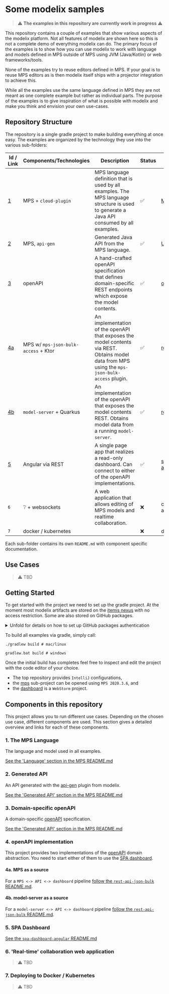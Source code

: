 # Some modelix samples

>  ⚠️ **The examples in this repository are currently work in progress** ⚠️

This repository contains a couple of examples that show various aspects of the modelix platform.
Not all features of modelix are shown here so this is not a complete demo of everything modelix can do.
The primary focus of the examples is to show how you can use modelix to work with language and models defined in
MPS outside of MPS using JVM (Java/Kotlin) or web frameworks/tools.

None of the examples try to reuse editors defined in MPS.
If your goal is to reuse MPS editors as is then modelix itself ships with a projector integration to achieve this.

While all the examples use the same language defined in MPS they are not meant as one complete example
but rather as individual parts. The purpose of the examples is to give inspiration of what is possible with modelix
and make you think and envision your own use-cases.

## Repository Structure

The repository is a single gradle project to make building everything at once easy. The examples are organized by the technology they use into the various sub-folders:

| Id / Link                            | Components/Technologies              | Description                                                                                                                                  | Status | Folder                                                           |
|--------------------------------------|--------------------------------------|----------------------------------------------------------------------------------------------------------------------------------------------|--------|------------------------------------------------------------------|
| [1](mps/README.md#language)          | MPS + `cloud-plugin`                 | MPS language definition that is used by all examples. The MPS language structure is used to generate a Java API consumed by all examples.    | ✅      | [MPS](mps)                                                       |
| [2](mps/README.md#generated-api)     | MPS, `api-gen`                       | Generated Java API from the MPS language.                                                                                                    | ✅      | [University.Schedule.api](mps/solutions/University.Schedule.api) |
| [3](openapi/README.md)               | openAPI                              | A hand-crafted openAPI specification that defines domain-specific REST endpoints which expose the model contents.                            | ✅      | [openapi](openapi)                                               |
| [4a](rest-api-json-bulk/README.md)   | MPS w/ `mps-json-bulk-access` + Ktor | An implementation of the openAPI that exposes the model contents via REST. Obtains model data from MPS using the `mps-json-bulk-access` plugin. | ✅      | [rest-api-json-bulk](rest-api-json-bulk)                         |
| [4b](rest-api-model-server/README.md) | `model-server` + Quarkus             | An implementation of the openAPI that exposes the model contents REST. Obtains model data from a running `model-server`.                     | ✅      | [rest-api-model-server](rest-api-model-server)                   |
| [5](spa-dashboard-angular/README.md) | Angular via REST                     | A single page app that realizes a read-only dashboard. Can connect to either of the openAPI implementations.                                 | ✅      | [spa-dashboard-angular](spa-dashboard-angular)                   |
| `6`                                  | ❔ + websockets                       | A web application that allows editing of MPS models and realtime collaboration.                                                              | ❌      | collaboration-web-app                                            |
| `7`                                  | docker / kubernetes                  |                                                                                                                                              | ❌      | deployment                                                       |

Each sub-folder contains its own `README.md` with component specific documentation.


## Use Cases

> ⚠️ TBD



## Getting Started

To get started with the project we need to set up the gradle project. 
At the moment most modelix artifacts are stored on the [itemis nexus](https://artifacts.itemis.cloud/#browse/browse:maven-mps:org%2Fmodelix) with no access restriction.
Some are also stored on GitHub packages.

<details>
<summary>Unfold for details on how to set up GitHub packages authentication</summary>
To access GitHub packaged you need to specify your credentials. 
First of all you will need to generate a [personal access token](https://docs.github.com/en/packages/working-with-a-github-packages-registry/working-with-the-gradle-registry#authenticating-to-github-packages) with access to GitHub Packages. The project assumes that your username is available as the variable `gpr.user` and the token as `gpr.key`.
The easiest way to configure the credentials is copy the example below, paste it into the [`gradle.properties`](gradle.properties) file in the repository and replace the values with your credentials:

```
gpr.user=<your GitHub login>
gpr.key=<your personal access token>
```

Gradle also supports [other locations](https://docs.gradle.org/current/userguide/build_environment.html#sec:gradle_configuration_properties) for specifying these properties.

After you have set up your credentials you can build all examples.

</details>


To build all examples via gradle, simply call:

```
./gradlew build # mac/linux

gradlew.bat build # windows
```

Once the initial build has completes feel free to inspect and edit the project with the code editor of your choice.
 - The top repository provides `IntelliJ` configurations, 
 - the [mps](mps) sub-project can be opened using `MPS 2020.3.6`, and 
 - the [dashboard](spa-dashboard-angular) is a `WebStorm` project.


## Components in this repository

This project allows you to run different use cases.
Depending on the chosen use case, different components are used.
This section gives a detailed overview and links for each of these components.

### 1. The MPS Language

The language and model used in all examples. 

[See the 'Language' section in the MPS README.md](mps/README.md#language)


### 2. Generated API

An API generated with the [api-gen](https://github.com/modelix/api-gen) plugin from modelix.

[See the 'Generated API' section in the MPS README.md](mps/README.md#generated-api)

### 3. Domain-specific openAPI

A domain-specific [openAPI](https://www.openapis.org/) specification.

[See the 'Generated API' section in the MPS README.md](openapi/README.md)

### 4. openAPI implementation

This project provides two implementations of the [openAPI](openapi) domain abstraction.
You need to start either of them to use the [SPA dashboard](spa-dashboard-angular).

#### 4a. MPS as a source

For a `MPS <-> API <-> dashboard` pipeline [follow the `rest-api-json-bulk` README.md](rest-api-json-bulk/README.md).

#### 4b. model-server as a source

For a `model-server <-> API <-> dashboard` pipeline [follow the `rest-api-json-bulk` README.md](rest-api-json-bulk/README.md).

### 5. SPA Dashboard

[See the `spa-dashboard-angular` README.md](spa-dashboard-angular/README.md)

### 6. 'Real-time' collaboration web application

> ⚠️ TBD

### 7. Deploying to Docker / Kubernetes

> ⚠️ TBD